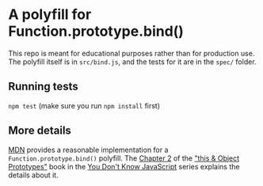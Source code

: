 # A polyfill for Function.prototype.bind()

This repo is meant for educational purposes rather than for production use. The polyfill itself is in `src/bind.js`, and the tests for it are in the `spec/` folder.

## Running tests

`npm test` (make sure you run `npm install` first)


## More details

[MDN](https://developer.mozilla.org/en-US/docs/Web/JavaScript/Reference/Global_Objects/Function/bind) provides a reasonable implementation for a `Function.prototype.bind()` polyfill. The [Chapter 2](https://github.com/getify/You-Dont-Know-JS/blob/master/this%20%26%20object%20prototypes/ch2.md#everything-in-order) of the ["this & Object Prototypes"](https://github.com/getify/You-Dont-Know-JS/blob/master/this%20&%20object%20prototypes/README.md#you-dont-know-js-this--object-prototypes) book in the [You Don't Know JavaScript](https://github.com/getify/You-Dont-Know-JS) series explains the details about it.
